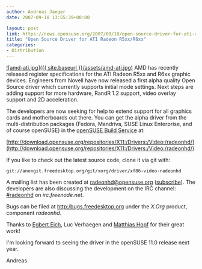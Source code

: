 ```yaml
---
author: Andreas Jaeger
date: 2007-09-18 13:55:39+00:00

layout: post
link: https://news.opensuse.org/2007/09/18/open-source-driver-for-ati-radeon-r5xxr6xx/
title: "Open Source Driver for ATI Radeon R5xx/R6xx"
categories:
- Distribution
---
```

[![amd-ati.jpg]({{ site.baseurl }}/assets/amd-ati.jpg)](http://ati.amd.com) AMD has recently released register specifications for the ATI  Radeon R5xx and R6xx  graphic devices.  Engineers  from Novell have now released a first alpha quality Open Source driver which currently supports initial mode settings. Next steps are adding support for more hardware, RandR 1.2 support, video overlay support and 2D acceleration.

The developers are now seeking for help to extend support for all graphics cards and motherboards out there. You can get the alpha driver from the multi-distribution packages (Fedora, Mandriva, SUSE Linux Enterprise, and of course openSUSE) in the [openSUSE Build Service](http://opensuse.org/Build_Service) at:

[http://download.opensuse.org/repositories/X11:/Drivers:/Video:/radeonhd/](http://download.opensuse.org/repositories/X11:/Drivers:/Video:/radeonhd/)

If you like to check out the latest source code, clone it via git with:

`git://anongit.freedesktop.org/git/xorg/driver/xf86-video-radeonhd`

A mailing list has been created at [radeonhd@opensuse.org](http://lists.opensuse.org/radeonhd/) ([subscribe](mailto:radeonhd+subscribe@opensuse.org)).  The developers are also discussing the development on the IRC channel: [#radeonhd](irc://irc.freenode.net/radeonhd) on _irc.freenode.net_.

Bugs can be filed at [http:/bugs.freedesktop.org](http:/bugs.freedesktop.org) under the _X.Org_ product, component _radeonhd_.

Thanks to  [Egbert Eich](http://archive.fosdem.org/2007/schedule/speakers/egbert+eich), Luc Verhaegen and [Matthias Hopf](http://en.opensuse.org/User:Mhopf) for their great work!

I'm looking forward to seeing the driver in the openSUSE 11.0 release next year.

Andreas		
